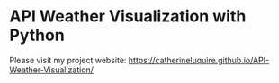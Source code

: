 # API Weather Visualization with Python

Please visit my project website:
https://catherineluquire.github.io/API-Weather-Visualization/
